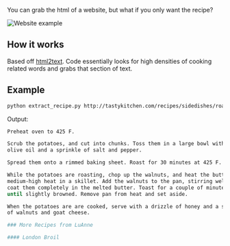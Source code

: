 You can grab the html of a website, but what if you only want the recipe?

![Website example](https://i.imgur.com/fjr0M6H.jpg?1)

## How it works

Based off [html2text](https://github.com/aaronsw/html2text). Code essentially looks for high densities of cooking related words and grabs that section of text.

## Example

```bash
python extract_recipe.py http://tastykitchen.com/recipes/sidedishes/roasted-sweet-potatoes-with-toasted-walnuts-honey-and-goat-cheese/
```

Output:

```bash
Preheat oven to 425 F.

Scrub the potatoes, and cut into chunks. Toss them in a large bowl with the
olive oil and a sprinkle of salt and pepper.

Spread them onto a rimmed baking sheet. Roast for 30 minutes at 425 F.

While the potatoes are roasting, chop up the walnuts, and heat the butter over
medium-high heat in a skillet. Add the walnuts to the pan, stirring well to
coat them completely in the melted butter. Toast for a couple of minutes,
until slightly browned. Remove pan from heat and set aside.

When the potatoes are are cooked, serve with a drizzle of honey and a sprinkle
of walnuts and goat cheese.

### More Recipes from LuAnne

#### London Broil

```
